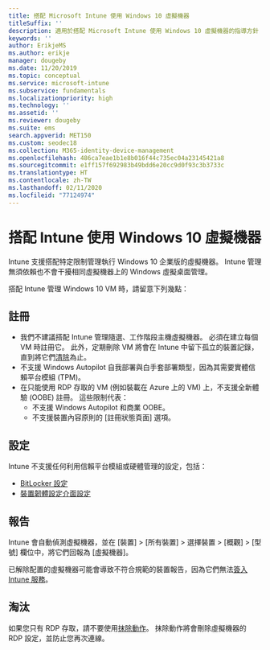 ```yaml
---
title: 搭配 Microsoft Intune 使用 Windows 10 虛擬機器
titleSuffix: ''
description: 適用於搭配 Microsoft Intune 使用 Windows 10 虛擬機器的指導方針
keywords: ''
author: ErikjeMS
ms.author: erikje
manager: dougeby
ms.date: 11/20/2019
ms.topic: conceptual
ms.service: microsoft-intune
ms.subservice: fundamentals
ms.localizationpriority: high
ms.technology: ''
ms.assetid: ''
ms.reviewer: dougeby
ms.suite: ems
search.appverid: MET150
ms.custom: seodec18
ms.collection: M365-identity-device-management
ms.openlocfilehash: 486ca7eae1b1e8b016f44c735ec04a23145421a8
ms.sourcegitcommit: e1ff157f692983b49bdd6e20cc9d0f93c3b3733c
ms.translationtype: HT
ms.contentlocale: zh-TW
ms.lasthandoff: 02/11/2020
ms.locfileid: "77124974"
---
```

# <a name="using-windows-10-virtual-machines-with-intune"></a>搭配 Intune 使用 Windows 10 虛擬機器

Intune 支援搭配特定限制管理執行 Windows 10 企業版的虛擬機器。 Intune 管理無須依賴也不會干擾相同虛擬機器上的 Windows 虛擬桌面管理。

搭配 Intune 管理 Windows 10 VM 時，請留意下列幾點：

## <a name="enrollment"></a>註冊
- 我們不建議搭配 Intune 管理隨選、工作階段主機虛擬機器。 必須在建立每個 VM 時註冊它。 此外，定期刪除 VM 將會在 Intune 中留下孤立的裝置記錄，直到將它們[清除](../remote-actions/devices-wipe.md#automatically-delete-devices-with-cleanup-rules)為止。 
- 不支援 Windows Autopilot 自我部署與白手套部署類型，因為其需要實體信賴平台模組 (TPM)。 
- 在只能使用 RDP 存取的 VM (例如裝載在 Azure 上的 VM) 上，不支援全新體驗 (OOBE) 註冊。 這些限制代表：
    - 不支援 Windows Autopilot 和商業 OOBE。
    - 不支援裝置內容原則的 [註冊狀態頁面] 選項。

## <a name="configuration"></a>設定
Intune 不支援任何利用信賴平台模組或硬體管理的設定，包括：
- [BitLocker 設定](../configuration/device-profiles.md#endpoint-protection)
- [裝置韌體設定介面設定](../configuration/device-profiles.md#device-firmware-configuration-interface)

## <a name="reporting"></a>報告
Intune 會自動偵測虛擬機器，並在 [裝置]   > [所有裝置]  > 選擇裝置 > [概觀]   > [型號]  欄位中，將它們回報為 [虛擬機器]。 

已解除配置的虛擬機器可能會導致不符合規範的裝置報告，因為它們無法[簽入 Intune 服務](../configuration/device-profile-troubleshoot.md#how-long-does-it-take-for-devices-to-get-a-policy-profile-or-app-after-they-are-assigned)。

## <a name="retirement"></a>淘汰
如果您只有 RDP 存取，請不要使用[抹除動作](../remote-actions/devices-wipe.md#wipe)。 抹除動作將會刪除虛擬機器的 RDP 設定，並防止您再次連線。



